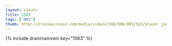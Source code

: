 ```yaml
--- 
layout: sieutv
title: 1583
tags: ["001"]
thumb: http://drainmainvein.com/media/videos/tmb/000/001/583/player.jpg
---
```

{% include drainmainvein key="1583" %} 
